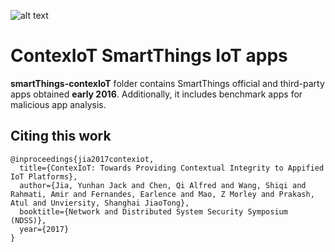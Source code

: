 ![alt text](http://i68.tinypic.com/25ut821.jpg)

# ContexIoT SmartThings IoT apps

**smartThings-contexIoT** folder contains SmartThings official and third-party apps obtained **early 2016**. Additionally, it includes benchmark apps for malicious app analysis.

## Citing this work
``` 
@inproceedings{jia2017contexiot,
  title={ContexIoT: Towards Providing Contextual Integrity to Appified IoT Platforms},
  author={Jia, Yunhan Jack and Chen, Qi Alfred and Wang, Shiqi and Rahmati, Amir and Fernandes, Earlence and Mao, Z Morley and Prakash, Atul and Unviersity, Shanghai JiaoTong},
  booktitle={Network and Distributed System Security Symposium (NDSS)},
  year={2017}
}
```
